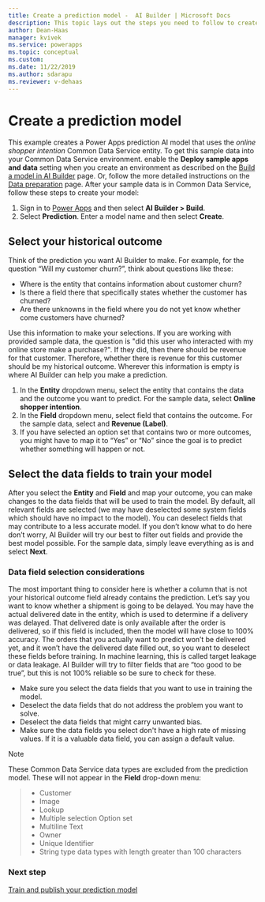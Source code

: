 ```yaml
---
title: Create a prediction model -  AI Builder | Microsoft Docs
description: This topic lays out the steps you need to follow to create a prediction model in AI Builder. 
author: Dean-Haas
manager: kvivek
ms.service: powerapps
ms.topic: conceptual
ms.custom: 
ms.date: 11/22/2019
ms.author: sdarapu
ms.reviewer: v-dehaas
---
```


# Create a prediction model

This example creates a Power Apps prediction AI model that uses the *online shopper intention* Common Data Service entity.  To get this sample data into your Common Data Service environment. enable the **Deploy sample apps and data** setting when you create an environment as described on the [Build a model in AI Builder](build-model.md) page. Or, follow the more detailed instructions on the [
Data preparation](prediction-data-prep.md) page. After your sample data is in Common Data Service, follow these steps to create your model:

1. Sign in to [Power Apps](https://make.powerapps.com) and then select **AI Builder > Build**.
2. Select **Prediction**. Enter a model name and then select **Create**.

## Select your historical outcome

Think of the prediction you want AI Builder to make. For example, for the question “Will my customer churn?”, think about questions like these:

- Where is the entity that contains information about customer churn?
- Is there a field there that specifically states whether the customer has churned?
- Are there unknowns in the field where you do not yet know whether come customers have churned? 

Use this information to make your selections. If you are working with provided sample data, the question is "did this user who interacted with my online store make a purchase?". If they did, then there should be revenue for that customer. Therefore, whether there is revenue for this customer should be my historical outcome. Wherever this information is empty is where AI Builder can help you make a prediction.

1. In the **Entity** dropdown menu, select the entity that contains the data and the outcome you want to predict. For the sample data, select **Online shopper intention**.
1. In the **Field** dropdown menu, select field that contains the outcome. For the sample data, select and **Revenue (Label)**.
1. If you have selected an option set that contains two or more outcomes, you might have to map it to “Yes” or “No” since the goal is to predict whether something will happen or not.


## Select the data fields to train your model

After you select the **Entity** and **Field** and map your outcome, you can make changes to the data fields that will be used to train the model. By default, all relevant fields are selected (we may have deselected some system fields which should have no impact to the model). You can deselect fields that may contribute to a less accurate model. If you don’t know what to do here don’t worry, AI Builder will try our best to filter out fields and provide the best model possible. For the sample data, simply leave everything as is and select **Next**.

### Data field selection considerations

The most important thing to consider here is whether a column that is not your historical outcome field already contains the prediction. Let’s say you want to know whether a shipment is going to be delayed. You may have the actual delivered date in the entity, which is used to determine if a delivery was delayed. That delivered date is only available after the order is delivered, so if this field is included, then the model will have close to 100% accuracy. The orders that you actually want to predict won’t be delivered yet, and it won’t have the delivered date filled out, so you want to deselect these fields before training. In machine learning, this is called target leakage or data leakage. AI Builder will try to filter fields that are “too good to be true”, but this is not 100% reliable so be sure to check for these.

- Make sure you select the data fields that you want to use in training the model.
- Deselect the data fields that do not address the problem you want to solve.
- Deselect the data fields that might carry unwanted bias.
- Make sure the data fields you select don't have a high rate of missing values. If it is a valuable data field, you can assign a default value.

> [!NOTE]
> These Common Data Service data types are excluded from the prediction model. These will not appear in the **Field** drop-down menu:

> - Customer
> - Image
> - Lookup
> - Multiple selection Option set
> - Multiline Text
> - Owner
> - Unique Identifier
> - String type data types with length greater than 100 characters

### Next step
[Train and publish your prediction model](prediction-train-model.md)<br/>
